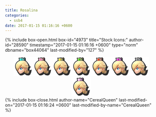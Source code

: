 ```yaml
---
title: Rosalina
categories:
  - ssb4
date: 2017-01-15 01:16:16 +0600
---
```

{% include box-open.html box-id="4973" title="Stock Icons:" author-id="28590" timestamp="2017-01-15 01:16:16 +0600" type="norm" dbname="box44064" last-modified-by="127" %}
<center><img src="Stock_1.png" /><img src="Stock_2.png" /><img src="Stock_3.png" /><img src="Stock_4.png" /><img src="Stock_5.png" /><img src="Stock_6.png" /><img src="Stock_7.png" /><img src="Stock_8.png" /></center>
{% include box-close.html author-name="CerealQueen" last-modified-on="2017-01-15 01:16:24 +0600" last-modified-by-name="CerealQueen" %}
